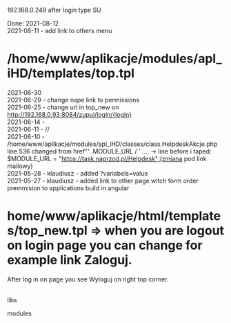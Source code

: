 192.168.0.249 after login type SU

Done: 
2021-08-12 </br>
2021-08-11 - add link to others menu  </br>
# /home/www/aplikacje/modules/apl_iHD/templates/top.tpl


2021-06-30</br>
2021-06-29 - change nape link to permissions</br>
2021-06-25 - change url in top_new on http://192.168.0.93:8084/zupui/login/{login}</br>
2021-06-14 - </br>
2021-06-11 - //</br>
2021-06-10 - /home/www/aplikacje/modules/apl_iHD/classes/class.HelpdeskAkcje.php</br>
line 536 changed  from href"' .MODULE_URL / ' ....  -> line before i taped: $MODULE_URL = "https://task.naprzod.pl/Helpdesk";(zmiana pod link mailowy)</br>
2021-05-28 - klaudiusz - added ?variabels=value</br>
2021-05-27 - klaudiusz - added link to other page witch form order premmision to applications build in angular </br>
# home/www/aplikacje/html/templates/top_new.tpl => when you are logout on login page you can change for example link Zaloguj. </br>
After log in on page you see Wyloguj on right top corner. </br>
</br>

libs

modules

